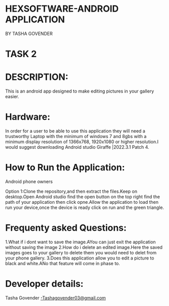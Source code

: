 # HEXSOFTWARE-ANDROID APPLICATION 
BY TASHA GOVENDER 
# TASK 2
# DESCRIPTION:
This is an android app designed to make editing pictures in your gallery easier.

# Hardware:
In order for a user to be able to use this application they will need a trustworthy Laptop with the minimum of windows 7 and 8gbs with a minimum display resolution of 1366x768, 1920x1080 or higher resolution.I would suggest downloading Android studio Giraffe |2022.3.1 Patch 4.

# How to Run the Application:
Android phone owners

Option 1:Clone the repository,and then extract the files.Keep on desktop.Open Android studio find the open button on the top right find the path of your application then click opne.Allow the application to load then run your device,once the device is ready click on run and the green triangle.

# Frequenty asked Questions:
1.What if i dont want to save the image.AYou can just exit the application without saving the image
2.How do i delete an edited image.Here the saved images goes to your gallery to delete them you would need to delet from your phone gallery.
3.Does this application allow you to edit a picture to black and white.ANo that feature will come in phase to.

# Developer details:
Tasha Govender -Tashagovender03@gmail.com


